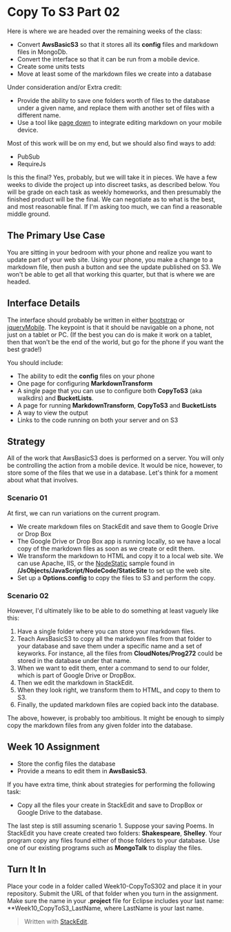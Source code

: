 # Copy To S3 Part 02

Here is where we are headed over the remaining weeks of the class:

- Convert **AwsBasicS3** so that it stores all its **config** files and markdown files in MongoDb.
- Convert the interface so that it can be run from a mobile device. 
- Create some units tests
- Move at least some of the markdown files we create into a database

Under consideration and/or Extra credit:

- Provide the ability to save one folders worth of files to the database under a given name, and replace them with another set of files with a different name.
- Use a tool like [page down](http://code.google.com/p/pagedown/) to integrate editing markdown on your mobile device.

Most of this work will be on my end, but we should also find ways to add:

- PubSub
- RequireJs

Is this the final? Yes, probably, but we will take it in pieces. We have a few weeks to divide the project up into discreet tasks, as described below. You will be grade on each task as weekly homeworks, and then presumably the finished product will be the final. We can negotiate as to what is the best, and most reasonable final. If I'm asking too much, we can find a reasonable middle ground.

## The Primary Use Case

You are sitting in your bedroom with your phone and realize you want to update part of your web site. Using your phone, you make a change to a markdown file, then push a button and see the update published on S3. We won't be able to get all that working this quarter, but that is where we are headed.

## Interface Details

The interface should probably be written in either [bootstrap](http://getbootstrap.com/) or [jqueryMobile](http://jquerymobile.com/). The keypoint is that it should be navigable on a phone, not just on a tablet or PC. (If the best you can do is make it work on a tablet, then that won't be the end of the world, but go for the phone if you want the best grade!)

You should include:

- The ability to edit the **config** files on your phone
- One page for configuring **MarkdownTransform**
- A single page that you can use to configure both **CopyToS3** (aka walkdirs) and **BucketLists**.
- A page for running **MarkdownTransform**, **CopyToS3** and **BucketLists**
- A way to view the output
- Links to the code running on both your server and on S3

## Strategy

All of the work that AwsBasicS3 does is performed on a server. You will only be controlling the action from a mobile device. It would be nice, however, to store some of the files that we use in a database. Let's think for a moment about what that involves.

### Scenario 01

At first, we can run variations on the current program.

- We create markdown files on StackEdit and save them to Google Drive or Drop Box
- The Google Drive or Drop Box app is running locally, so we have a local copy of the markdown files as soon as we create or edit them.
- We transform the markdown to HTML and copy it to a local web site. We can use Apache, IIS, or the [NodeStatic](https://github.com/cloudhead/node-static) sample found in **/JsObjects/JavaScript/NodeCode/StaticSite** to set up the web site. 
- Set up a **Options.config** to copy the files to S3 and perform the copy.

### Scenario 02

However, I'd ultimately like to be able to do something at least vaguely like this:

 1. Have a single folder where you can store your markdown files.
 2. Teach AwsBasicS3 to copy all the markdown files from that folder to your database and save them under a specific name and a     set of keyworks. For instance, all the files from **CloudNotes/Prog272**
    could be stored in the database under that name. 
 3. When we want to edit them, enter a command to send to our folder, which is part of Google Drive or DropBox. 
 4. Then we edit the markdown in StackEdit.
 5. When they look right, we transform them to HTML, and copy to them to S3. 
 6. Finally, the updated markdown files are copied back into the database.

The above, however, is probably too ambitious. It might be enough to simply copy the markdown files from any given folder into the database.

## Week 10 Assignment

- Store the config files the database
- Provide a means to edit them in **AwsBasicS3**.

If you have extra time, think about strategies for performing the following task:

- Copy all the files your create in StackEdit and save to DropBox or Google Drive to the database.

The last step is still assuming scenario 1. Suppose your saving Poems. In StackEdit you have create created two folders: **Shakespeare**, **Shelley**. Your program copy any files found either of those folders to your database. Use one of our existing programs such as **MongoTalk** to display the files.

## Turn It In

Place your code in a folder called Week10-CopyToS302 and place it in your repository. Submit the URL of that folder when you turn in the assignment. Make sure the name in your **.project** file for Eclipse includes your last name: **Week10_CopyToS3_LastName, where LastName is your last name.



> Written with [StackEdit](https://stackedit.io/).
